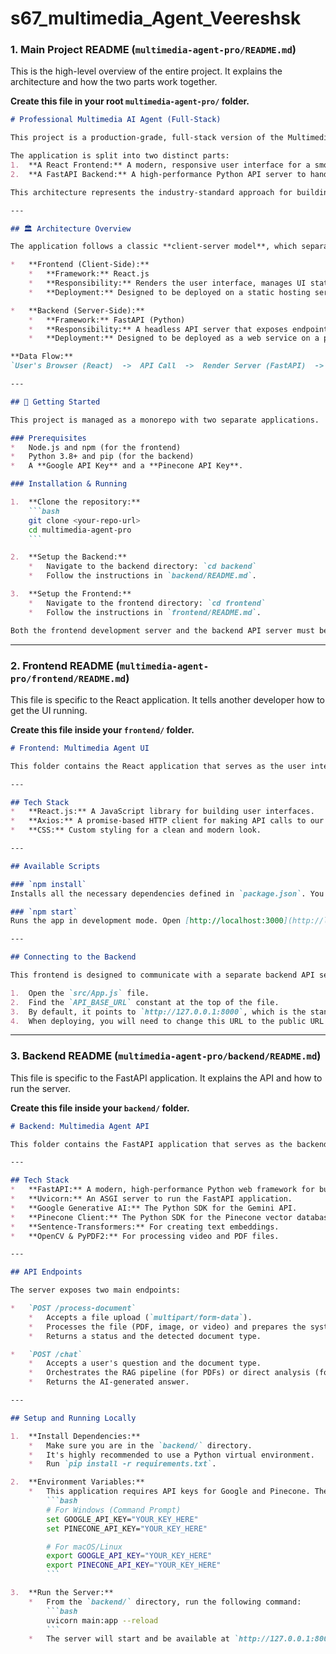 # s67_multimedia_Agent_Veereshsk

### 1. Main Project README (`multimedia-agent-pro/README.md`)

This is the high-level overview of the entire project. It explains the architecture and how the two parts work together.

**Create this file in your root `multimedia-agent-pro/` folder.**

```markdown
# Professional Multimedia AI Agent (Full-Stack)

This project is a production-grade, full-stack version of the Multimedia AI Agent, rebuilt with a professional, decoupled architecture. It demonstrates how to take a Python-based AI prototype (originally built with Streamlit) and turn it into a scalable, robust web application.

The application is split into two distinct parts:
1.  **A React Frontend:** A modern, responsive user interface for a smooth user experience.
2.  **A FastAPI Backend:** A high-performance Python API server to handle all the heavy AI processing.

This architecture represents the industry-standard approach for building and deploying real-world AI-powered applications.

---

## 🏛️ Architecture Overview

The application follows a classic **client-server model**, which separates the user interface from the core business logic.

*   **Frontend (Client-Side):**
    *   **Framework:** React.js
    *   **Responsibility:** Renders the user interface, manages UI state (like chat history), and handles user input. It makes HTTP API calls to the backend to perform all major actions.
    *   **Deployment:** Designed to be deployed on a static hosting service like **Vercel** or **Netlify**.

*   **Backend (Server-Side):**
    *   **Framework:** FastAPI (Python)
    *   **Responsibility:** A headless API server that exposes endpoints for processing documents and handling chat messages. It contains all the core AI logic, including communicating with the Gemini and Pinecone APIs.
    *   **Deployment:** Designed to be deployed as a web service on a platform like **Render.com**.

**Data Flow:**
`User's Browser (React)  ->  API Call  ->  Render Server (FastAPI)  ->  Gemini/Pinecone APIs`

---

## 🚀 Getting Started

This project is managed as a monorepo with two separate applications.

### Prerequisites
*   Node.js and npm (for the frontend)
*   Python 3.8+ and pip (for the backend)
*   A **Google API Key** and a **Pinecone API Key**.

### Installation & Running

1.  **Clone the repository:**
    ```bash
    git clone <your-repo-url>
    cd multimedia-agent-pro
    ```

2.  **Setup the Backend:**
    *   Navigate to the backend directory: `cd backend`
    *   Follow the instructions in `backend/README.md`.

3.  **Setup the Frontend:**
    *   Navigate to the frontend directory: `cd frontend`
    *   Follow the instructions in `frontend/README.md`.

Both the frontend development server and the backend API server must be running simultaneously for the application to work locally.
```

---

### 2. Frontend README (`multimedia-agent-pro/frontend/README.md`)

This file is specific to the React application. It tells another developer how to get the UI running.

**Create this file inside your `frontend/` folder.**

```markdown
# Frontend: Multimedia Agent UI

This folder contains the React application that serves as the user interface for the Multimedia AI Agent.

---

## Tech Stack
*   **React.js:** A JavaScript library for building user interfaces.
*   **Axios:** A promise-based HTTP client for making API calls to our backend.
*   **CSS:** Custom styling for a clean and modern look.

---

## Available Scripts

### `npm install`
Installs all the necessary dependencies defined in `package.json`. You must run this first.

### `npm start`
Runs the app in development mode. Open [http://localhost:3000](http://localhost:3000) to view it in your browser. The page will reload when you make changes.

---

## Connecting to the Backend

This frontend is designed to communicate with a separate backend API server.

1.  Open the `src/App.js` file.
2.  Find the `API_BASE_URL` constant at the top of the file.
3.  By default, it points to `http://127.0.0.1:8000`, which is the standard address for a locally running FastAPI server.
4.  When deploying, you will need to change this URL to the public URL of your deployed backend service (e.g., your Render.com URL).
```

---

### 3. Backend README (`multimedia-agent-pro/backend/README.md`)

This file is specific to the FastAPI application. It explains the API and how to run the server.

**Create this file inside your `backend/` folder.**

```markdown
# Backend: Multimedia Agent API

This folder contains the FastAPI application that serves as the backend API for the Multimedia AI Agent. It handles all AI processing, file handling, and communication with external services like Google Gemini and Pinecone.

---

## Tech Stack
*   **FastAPI:** A modern, high-performance Python web framework for building APIs.
*   **Uvicorn:** An ASGI server to run the FastAPI application.
*   **Google Generative AI:** The Python SDK for the Gemini API.
*   **Pinecone Client:** The Python SDK for the Pinecone vector database.
*   **Sentence-Transformers:** For creating text embeddings.
*   **OpenCV & PyPDF2:** For processing video and PDF files.

---

## API Endpoints

The server exposes two main endpoints:

*   `POST /process-document`
    *   Accepts a file upload (`multipart/form-data`).
    *   Processes the file (PDF, image, or video) and prepares the system for chatting (e.g., by indexing PDF content in Pinecone).
    *   Returns a status and the detected document type.

*   `POST /chat`
    *   Accepts a user's question and the document type.
    *   Orchestrates the RAG pipeline (for PDFs) or direct analysis (for images/videos).
    *   Returns the AI-generated answer.

---

## Setup and Running Locally

1.  **Install Dependencies:**
    *   Make sure you are in the `backend/` directory.
    *   It's highly recommended to use a Python virtual environment.
    *   Run `pip install -r requirements.txt`.

2.  **Environment Variables:**
    *   This application requires API keys for Google and Pinecone. The best way to manage these locally is to set them as environment variables in your terminal before running the app.
        ```bash
        # For Windows (Command Prompt)
        set GOOGLE_API_KEY="YOUR_KEY_HERE"
        set PINECONE_API_KEY="YOUR_KEY_HERE"

        # For macOS/Linux
        export GOOGLE_API_KEY="YOUR_KEY_HERE"
        export PINECONE_API_KEY="YOUR_KEY_HERE"
        ```

3.  **Run the Server:**
    *   From the `backend/` directory, run the following command:
        ```bash
        uvicorn main:app --reload
        ```
    *   The server will start and be available at `http://127.0.0.1:8000`. The `--reload` flag will automatically restart the server when you make changes to the code.
```